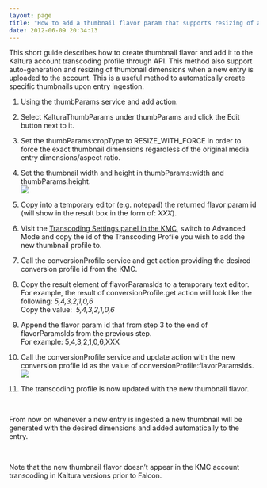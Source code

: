 ```yaml
---
layout: page
title: "How to add a thumbnail flavor param that supports resizing of auto-generated thumbnails into transcoding profile using the API Test Console"
date: 2012-06-09 20:34:13
---
```


This short guide describes how to create thumbnail flavor and add it to the Kaltura account transcoding profile through API. This method also support auto-generation and resizing of thumbnail dimensions when a new entry is uploaded to the account. This is a useful method to automatically create specific thumbnails upon entry ingestion.

1.  Using the thumbParams service and add action.
2.  Select KalturaThumbParams under thumbParams and click the Edit button next to it.
1.  Set the thumbParams:cropType to RESIZE\_WITH\_FORCE in order to force the exact thumbnail dimensions regardless of the original media entry dimensions/aspect ratio.
2.  Set the thumbnail width and height in thumbParams:width and thumbParams:height.  
    <img src="{{site.url}}/assets/506">

3.  Copy into a temporary editor (e.g. notepad) the returned flavor param id (will show in the result box in the form of: *<id>XXX</id>*). 
4.  Visit the <a href="http://www.kaltura.com/index.php/kmc/kmc4#account|transcoding" target="_blank">Transcoding Settings panel in the KMC</a>, switch to Advanced Mode and copy the id of the Transcoding Profile you wish to add the new thumbnail profile to.
5.  Call the conversionProfile service and get action providing the desired conversion profile id from the KMC.
1.  Copy the result element of flavorParamsIds to a temporary text editor.  
    For example, the result of conversionProfile.get action will look like the following: *<flavorParamsIds>5,4,3,2,1,0,6</flavorParamsIds>*  
    Copy the value:  *5,4,3,2,1,0,6*

6.  Append the flavor param id that from step 3 to the end of flavorParamsIds from the previous step.  
    For example: 5,4,3,2,1,0,6,XXX 
7.  Call the conversionProfile service and update action with the new conversion profile id as the value of conversionProfile:flavorParamsIds.  
    <img src="{{site.url}}/assets/505">
8.  The transcoding profile is now updated with the new thumbnail flavor. 

<div>
  <p>
     
  </p>
  
  <p>
    From now on whenever a new entry is ingested a new thumbnail will be generated with the desired dimensions and added automatically to the entry.
  </p>
  
  <p>
     
  </p>
</div>

<p class="mce-note-graphic">
  <span>Note that the new thumbnail flavor doesn’t appear in the KMC account transcoding in Kaltura versions prior to Falcon.</span>
</p>

 

 

 

 